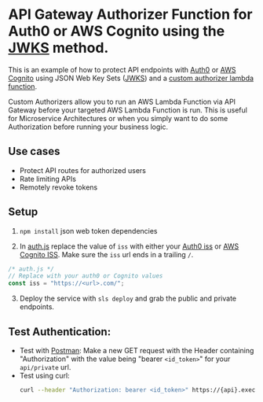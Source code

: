 <!--
title: 'API Gateway Authorizer Function for Auth0 or AWS Cognito using RS256 JSON Web Key Sets tokens.'
description: 'Authorize your API Gateway with either Auth0 or Cognito JWKS RS256 tokens.'
layout: Doc
framework: v1
platform: AWS
language: nodeJS
authorLink: 'https://github.com/shahzeb1'
authorName: 'Shahzeb K.'
authorAvatar: 'https://avatars2.githubusercontent.com/u/1383831?v=4&s=140'
-->
# API Gateway Authorizer Function for Auth0 or AWS Cognito using the [JWKS](https://auth0.com/docs/jwks) method.

This is an example of how to protect API endpoints with [Auth0](https://auth0.com/) or [AWS Cognito](https://aws.amazon.com/cognito/) using JSON Web Key Sets ([JWKS](https://auth0.com/docs/jwks)) and a [custom authorizer lambda function](https://serverless.com/framework/docs/providers/aws/events/apigateway#http-endpoints-with-custom-authorizers).

Custom Authorizers allow you to run an AWS Lambda Function via API Gateway before your targeted AWS Lambda Function is run. This is useful for Microservice Architectures or when you simply want to do some Authorization before running your business logic.


## Use cases

- Protect API routes for authorized users
- Rate limiting APIs
- Remotely revoke tokens

## Setup

1. `npm install` json web token dependencies

2. In [auth.js](auth.js#L10) replace the value of `iss` with either your [Auth0 iss](http://bit.ly/2hoeRXk) or [AWS Cognito ISS](http://amzn.to/2fo77UI). Make sure the `iss` url ends in a trailing `/`.

  ```js
  /* auth.js */
  // Replace with your auth0 or Cognito values
  const iss = "https://<url>.com/";
  ```

3. Deploy the service with `sls deploy` and grab the public and private endpoints.

## Test Authentication:  
-  Test with [Postman](https://chrome.google.com/webstore/detail/postman/fhbjgbiflinjbdggehcddcbncdddomop?hl=en): Make a new GET request with the Header containing "Authorization" with the value being "bearer `<id_token>`" for your `api/private` url.
- Test using curl:
  ```sh
  curl --header "Authorization: bearer <id_token>" https://{api}.execute-api.{region}.amazonaws.com/api/private
  ```
